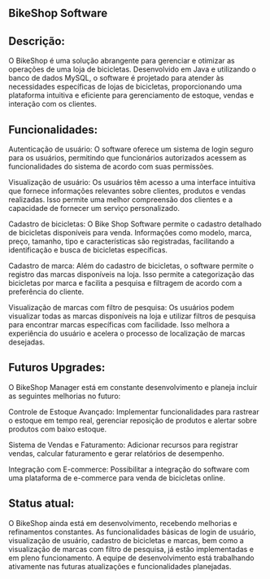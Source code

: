 ## BikeShop Software

## Descrição:
O BikeShop é uma solução abrangente para gerenciar e otimizar as operações de uma loja de bicicletas. Desenvolvido em Java e utilizando o banco de dados MySQL, o software é projetado para atender às necessidades específicas de lojas de bicicletas, proporcionando uma plataforma intuitiva e eficiente para gerenciamento de estoque, vendas e interação com os clientes.

## Funcionalidades:
Autenticação de usuário: O software oferece um sistema de login seguro para os usuários, permitindo que funcionários autorizados acessem as funcionalidades do sistema de acordo com suas permissões.

Visualização de usuário: Os usuários têm acesso a uma interface intuitiva que fornece informações relevantes sobre clientes, produtos e vendas realizadas. Isso permite uma melhor compreensão dos clientes e a capacidade de fornecer um serviço personalizado.

Cadastro de bicicletas: O Bike Shop Software permite o cadastro detalhado de bicicletas disponíveis para venda. Informações como modelo, marca, preço, tamanho, tipo e características são registradas, facilitando a identificação e busca de bicicletas específicas.

Cadastro de marca: Além do cadastro de bicicletas, o software permite o registro das marcas disponíveis na loja. Isso permite a categorização das bicicletas por marca e facilita a pesquisa e filtragem de acordo com a preferência do cliente.

Visualização de marcas com filtro de pesquisa: Os usuários podem visualizar todas as marcas disponíveis na loja e utilizar filtros de pesquisa para encontrar marcas específicas com facilidade. Isso melhora a experiência do usuário e acelera o processo de localização de marcas desejadas.

## Futuros Upgrades:
O BikeShop Manager está em constante desenvolvimento e planeja incluir as seguintes melhorias no futuro:

Controle de Estoque Avançado: Implementar funcionalidades para rastrear o estoque em tempo real, gerenciar reposição de produtos e alertar sobre produtos com baixo estoque.

Sistema de Vendas e Faturamento: Adicionar recursos para registrar vendas, calcular faturamento e gerar relatórios de desempenho.

Integração com E-commerce: Possibilitar a integração do software com uma plataforma de e-commerce para venda de bicicletas online.

## Status atual:
O BikeShop ainda está em desenvolvimento, recebendo melhorias e refinamentos constantes. As funcionalidades básicas de login de usuário, visualização de usuário, cadastro de bicicletas e marcas, bem como a visualização de marcas com filtro de pesquisa, já estão implementadas e em pleno funcionamento. A equipe de desenvolvimento está trabalhando ativamente nas futuras atualizações e funcionalidades planejadas.

